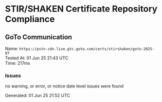 # STIR/SHAKEN Certificate Repository Compliance

## GoTo Communication

Name: `https://pstn-cdn.live.gtc.goto.com/certs/stirshaken/goto-2025-07`\
Tested At: 01 Jun 25 21:43 UTC\
Time: 217ms

### Issues

no warning, or error, or notice date level issues were found

Generated: 01 Jun 25 21:52 UTC